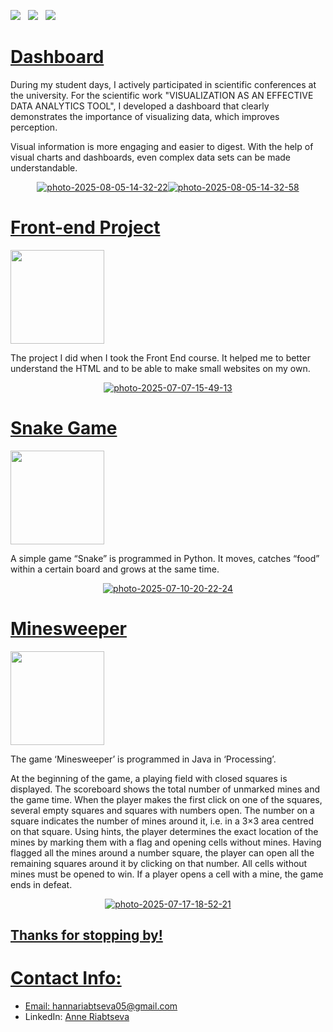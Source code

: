 <a href="https://pdfhost.io/v/.J68t4WH._Microsoft_Word_CV_Alex_Kovalyshyndocx.pdf" download><img src="https://img.shields.io/badge/Resume-ff69b4.svg?style=for-the-badge&logo=codeigniter&logoColor=white"></a>&nbsp;&nbsp;&nbsp;<a href="mailto:hannariabtseva05@gmail.com"><img src="https://img.shields.io/badge/Email-Anne-8056d5.svg?style=for-the-badge&logo=minutemailer&logoColor=white"></a>&nbsp;&nbsp;&nbsp;<a href="https://www.linkedin.com/in/ганна-рябцева-400a48309/" target="_blank"><img src="https://img.shields.io/badge/LinkedIn-Anne%20Riabtseva-brightgreen?style=for-the-badge&logo=linkedin&logoColor=white" ></a>

# [Dashboard](https://apps.apple.com/ua/app/пумб-online/id1373626840) 

During my student days, I actively participated in scientific conferences at the university. For the scientific work "VISUALIZATION AS AN EFFECTIVE DATA ANALYTICS TOOL", I developed a dashboard that clearly demonstrates the importance of visualizing data, which improves perception.

Visual information is more engaging and easier to digest. With the help of visual charts and dashboards, even complex data sets can be made understandable.

<p align="center">
<a href="https://ibb.co/9krhDYdp"><img src="https://i.ibb.co/nNLBGkKw/photo-2025-08-05-14-32-22.jpg" alt="photo-2025-08-05-14-32-22" border="0"></a><a href="https://ibb.co/3m1jgh8J"><img src="https://i.ibb.co/Kx6fTyQ1/photo-2025-08-05-14-32-58.jpg" alt="photo-2025-08-05-14-32-58" border="0"></a>
</p>

# [Front-end Project](https://github.com/RiabtsevaAnne/project.git)
<p align="left"> <a href="https://github.com/RiabtsevaAnne/project.git"> <img src="https://user-images.githubusercontent.com/33416429/92813512-27f0bb80-f376-11ea-8562-ee2b3e416aec.png" width="150" ></a>
</p>
The project I did when I took the Front End course. It helped me to better understand the HTML and to be able to make small websites on my own.

<p align="center">
<a href="https://ibb.co/Hp1n1cKh"><img src="https://i.ibb.co/YTYpY5N0/photo-2025-07-07-15-49-13.jpg" alt="photo-2025-07-07-15-49-13" border="0"></a>
</p>

# [Snake Game](https://github.com/RiabtsevaAnne/game1.git)
<p align="left"> <a href="https://github.com/RiabtsevaAnne/game1.git"> <img src="https://user-images.githubusercontent.com/33416429/92813512-27f0bb80-f376-11ea-8562-ee2b3e416aec.png" width="150" ></a>
</p>
A simple game “Snake” is programmed in Python. 
It moves, catches “food” within a certain board and grows at the same time.

<p align="center">
<a href='https://postimages.org/' target='_blank'><img src='https://i.postimg.cc/TwHK9wjP/photo-2025-07-10-20-22-24.jpg' border='0' alt='photo-2025-07-10-20-22-24'/></a><br />
</p>

# [Minesweeper](https://github.com/RiabtsevaAnne/game2.git)
<p align="left"> <a href="https://github.com/RiabtsevaAnne/game2.git"> <img src="https://user-images.githubusercontent.com/33416429/92813512-27f0bb80-f376-11ea-8562-ee2b3e416aec.png" width="150" ></a>
</p>
The game ‘Minesweeper’ is programmed in Java in ‘Processing’.

At the beginning of the game, a playing field with closed squares is displayed. The scoreboard shows the total number of unmarked mines and the game time. When the player makes the first click on one of the squares, several empty squares and squares with numbers open. The number on a square indicates the number of mines around it, i.e. in a 3×3 area centred on that square. Using hints, the player determines the exact location of the mines by marking them with a flag and opening cells without mines. Having flagged all the mines around a number square, the player can open all the remaining squares around it by clicking on that number. All cells without mines must be opened to win. If a player opens a cell with a mine, the game ends in defeat.

<p align="center">
<a href="https://imgbb.com/"><img src="https://i.ibb.co/HLbWnDSp/photo-2025-07-17-18-52-21.jpg" alt="photo-2025-07-17-18-52-21" border="0">
</p>
  
## Thanks for stopping by!

# Contact Info:

- Email: hannariabtseva05@gmail.com
- LinkedIn: [Anne Riabtseva](https://www.linkedin.com/in/ганна-рябцева-400a48309/)
